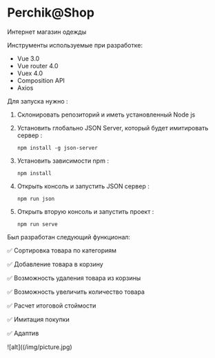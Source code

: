 # Perchik@Shop
Интернет магазин одежды  

Инструменты используемые при разработке: 
- Vue 3.0
- Vue router 4.0
- Vuex 4.0
- Composition API
- Axios
  
Для запуска нужно :
1)  Склонировать репозиторий и иметь установленный Node js
2)  Установить глобально JSON Server, который будет имитировать сервер : 

    `npm install -g json-server`  
3)  Установить зависимости npm : 

    `npm install`
4)  Открыть консоль и запустить JSON сервер : 
    
    `npm run json`
5)  Открыть вторую консоль и запустить проект : 
    
    `npm run serve`

Был разработан следующий функционал:

:white_check_mark: Сортировка товара по категориям

:white_check_mark: Добавление товара в корзину

:white_check_mark: Возможность удаления товара из корзины

:white_check_mark: Возможность увеличить количество товара

:white_check_mark: Расчет итоговой стоймости

:white_check_mark: Имитация покупки

:white_check_mark: Адаптив

![alt]((/img/picture.jpg)